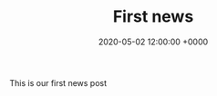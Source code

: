 ---
title: First news
body: This is our first news post
date: 2020-05-02 12:00:00 +0000
layout: NewsLayout

---